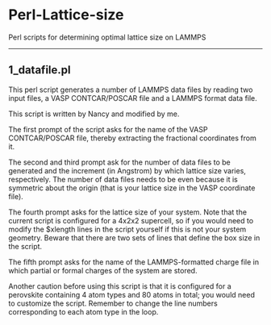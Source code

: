 Perl-Lattice-size
=================

Perl scripts for determining optimal lattice size on LAMMPS

------------------------------------------------------------------------------------------------------------------------
1_datafile.pl
------------------
This perl script generates a number of LAMMPS data files by reading two input files, a VASP CONTCAR/POSCAR file and a LAMMPS format data file. 

This script is written by Nancy and modified by me.

The first prompt of the script asks for the name of the VASP CONTCAR/POSCAR file, thereby extracting the fractional coordinates from it.

The second and third prompt ask for the number of data files to be generated and the increment (in Angstrom) by which lattice size varies, respectively. The number of data files needs to be even because it is symmetric about the origin (that is your lattice size in the VASP coordinate file). 

The fourth prompt asks for the lattice size of your system. Note that the current script is configured for a 4x2x2 supercell, so if you would need to modify the $xlength lines in the script yourself if this is not your system geometry. Beware that there are two sets of lines that define the box size in the script. 

The fifth prompt asks for the name of the LAMMPS-formatted charge file in which partial or formal charges of the system are stored.

Another caution before using this script is that it is configured for a perovskite containing 4 atom types and 80 atoms in total; you would need to customize the script. Remember to change the line numbers corresponding to each atom type in the loop.
